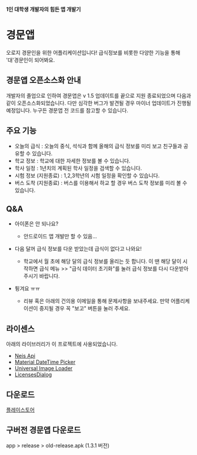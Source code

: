 **1인 대학생 개발자의 힘든 앱 개발기**

# 경문앱

오로지 경문인을 위한 어플리케이션입니다!
급식정보를 비롯한 다양한 기능을 통해 '대'경문인이 되어봐요.

## 경문앱 오픈소스화 안내
개발자의 졸업으로 인하여 경문앱은 v 1.5 업데이트를 끝으로 지원 종료되었으며 다음과 같이 오픈소스화되었습니다.
다만 심각한 버그가 발견될 경우 마이너 업데이트가 진행될 예정입니다.
누구든 경문앱 전 코드를 참고할 수 있습니다.

## 주요 기능
- 오늘의 급식 : 오늘의 중식, 석식과 함께 올해의 급식 정보를 미리 보고 친구들과 공유할 수 있습니다.
- 학교 정보 : 학교에 대한 자세한 정보를 볼 수 있습니다.
- 학사 일정 : 1년치의 계획된 학사 일정을 검색할 수 있습니다.
- 시험 정보 (지원종료) : 1,2,3학년의 시험 일정을 확인할 수 있습니다.
- 버스 도착 (지원종료) : 버스를 이용해서 하교 할 경우 버스 도착 정보를 미리 볼 수 있습니다.

## Q&A
- 아이폰은 안 되나요?
  + 안드로이드 앱 개발만 할 수 있음...

- 다음 달꺼 급식 정보를 다운 받았는데 급식이 없다고 나와요!
  + 학교에서 월 초에 해당 달의 급식 정보를 올리는 듯 합니다. 이 땐 해당 달이 시작하면 급식 메뉴 >> "급식 데이터 초기화"를 눌러 급식 정보를 다시 다운받아주시기 바랍니다.

- 튕겨요 ㅠㅠ
  + 리뷰 혹은 아래의 건의용 이메일을 통해 문제사항을 보내주세요. 만약 어플리케이션이 중지될 경우 꼭 "보고" 버튼을 눌러 주세요.
  
## 라이센스
아래의 라이브러리가 이 프로젝트에 사용되었습니다.
- [Neis Api](https://github.com/agemor/neis-api)
- [Material DateTime Picker](https://github.com/wdullaer/MaterialDateTimePicker)
- [Universal Image Loader](https://github.com/nostra13/Android-Universal-Image-Loader)
- [LicensesDialog](https://psdev.de/LicensesDialog/)

## 다운로드
[플레이스토어](https://play.google.com/store/apps/details?id=nm.highschool.kyungmoon)

## 구버전 경문앱 다운로드
app > release > old-release.apk (1.3.1 버전)
